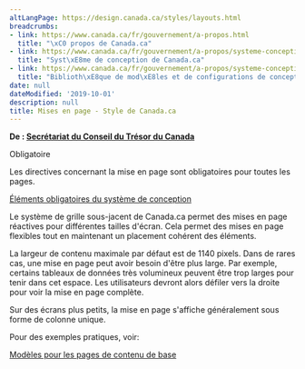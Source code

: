 ```yaml
---
altLangPage: https://design.canada.ca/styles/layouts.html
breadcrumbs:
- link: https://www.canada.ca/fr/gouvernement/a-propos.html
  title: "\xC0 propos de Canada.ca"
- link: https://www.canada.ca/fr/gouvernement/a-propos/systeme-conception.html
  title: "Syst\xE8me de conception de Canada.ca"
- link: https://www.canada.ca/fr/gouvernement/a-propos/systeme-conception/bibliotheque-modeles.html
  title: "Biblioth\xE8que de mod\xE8les et de configurations de conception"
date: null
dateModified: '2019-10-01'
description: null
title: Mises en page - Style de Canada.ca
---
```



<p class="gc-byline">
 <strong>
  De :
  <a href="https://www.canada.ca/fr/secretariat-conseil-tresor.html">
   Secrétariat du Conseil du Trésor du Canada
  </a>
 </strong>
</p>

<section>
 <p>
  <span class="label label-danger">
   Obligatoire
  </span>
 </p>
 <p>
  Les directives concernant la mise en page sont obligatoires pour toutes les pages.
 </p>
 <p>
  <a href="{{ site.url }}/architecture/elements-obligatoires.html">
   Éléments obligatoires du système de conception
  </a>
 </p>
 <p>
  Le système de grille sous-jacent de Canada.ca permet des mises en page réactives pour différentes tailles d'écran. Cela permet des mises en page flexibles tout en maintenant un placement cohérent des éléments.
 </p>
 <p>
  La largeur de contenu maximale par défaut est de 1140 pixels. Dans de rares cas, une mise en page peut avoir besoin d'être plus large. Par exemple, certains tableaux de données très volumineux peuvent être trop larges pour tenir dans cet espace. Les utilisateurs devront alors défiler vers la droite pour voir la mise en page complète.
 </p>
 <p>
  Sur des écrans plus petits, la mise en page s'affiche généralement sous forme de colonne unique.
 </p>
 <p>
  Pour des exemples pratiques, voir:
 </p>
 <p>
  <a href="https://conception.canada.ca/modeles-recommandes/generique.html">
   Modèles pour les pages de contenu de base
  </a>
 </p>
</section>




